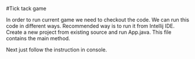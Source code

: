 #Tick tack game

In order to run current game we need to checkout the code.
We can run this code in different ways. Recommended way is to run it from Intellij IDE. Create a new project from existing source and run App.java. 
This file contains the main method.

Next just follow the instruction in console.